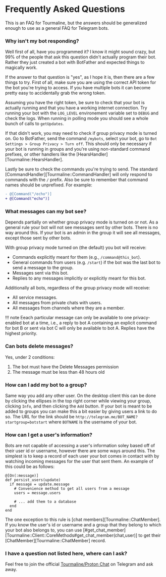 # Frequently Asked Questions

This is an FAQ for Tourmaline, but the answers should be generalized enough to use as a general FAQ for Telegram bots.

### Why isn't my bot responding?

Well first of all, have you programmed it? I know it might sound crazy, but 99% of the people that ask this question didn't actually program their bot. Rather they just created a bot with BotFather and expected things to magically work.

If the answer to that question is "yes", as I hope it is, then there are a few things to try. First of all, make sure you are using the correct API token for the bot you're trying to access. If you have multiple bots it can become pretty easy to accidentally grab the wrong token.

Assuming you have the right token, be sure to check that your bot is actually running and that you have a working internet connection. Try running your bot with the `LOG_LEVEL` environement variable set to `DEBUG` and check the logs. When running in polling mode you should see a whole bunch of calls to `getUpdates`.

If that didn't work, you may need to check if group privacy mode is turned on. Go to BotFather, send the command `/mybots`, select your bot, go to `Bot Settings > Group Privacy > Turn off`. This should only be necessary if your bot is running in groups and you're using non-standard command prefixes, or other handlers like the [HearsHandler][Tourmaline::HearsHandler].

Lastly be sure to check the commands you're trying to send. The standard [CommandHandler][Tourmaline::CommandHandler] will only respond to commands with the `/` prefix. Also be sure to remember that command names should be unprefixed. For example:

```diff
- @[Command("/echo")]
+ @[Command("echo")]
```

### What messages can my bot see?

Depends partially on whether group privacy mode is turned on or not. As a general rule your bot will not see messages sent by other bots. There is no way around this. If your bot is an admin in the group it will see all messages, except those sent by other bots.

With group privacy mode turned on (the default) you bot will receive:

- Commands explicitly meant for them (e.g., `/command@this_bot`).
- General commands from users (e.g. `/start`) if the bot was the last bot to send a message to the group.
- Messages sent via this bot.
- Replies to any messages implicitly or explicitly meant for this bot.

Additionally all bots, regardless of the group privacy mode will receive:

- All service messages.
- All messages from private chats with users.
- All messages from channels where they are a member.

!!! note
    Eeach particular message can only be available to one privacy-enabled bot at a time, i.e., a reply to bot A containing an explicit command for bot B or sent via bot C will only be available to bot A. Replies have the highest priority.

### Can bots delete messages?

Yes, under 2 conditions:

1. The bot must have the Delete Messages permission
2. The message must be less than 48 hours old

### How can I add my bot to a group?

Same way you add any other user. On the desktop client this can be done by clicking the ellipses in the top right corner while viewing your group, clicking `Info`, and then clicking the `Add` button. If your bot is meant to be added to groups you can make this a bit easier by giving users a link to do so. The URL for the link should be `http://telegram.me/BOT_NAME?startgroup=botstart` where `BOTNAME` is the username of your bot.

### How can I get a user's information?

Bots are not capable of accessing a user's information soley based off of their user id or username, however there are some ways around this. The simplest is to keep a record of each user your bot comes in contact with by watching incoming messages for the user that sent them. An example of this could be as follows:

```crystal
@[On(:message)]
def persist_users(update)
  if message = update.message
    # Convenience method to get all users from a message
    users = message.users
    
    # ... add them to a database
  end
end
```

The one exception to this rule is [chat members][Tourmaline::ChatMember]. If you know the user's id or username and a group that they belong to which your bot also belongs to, you can use [#get_chat_member][Tourmaline::Client::CoreMethods#get_chat_member(chat,user)] to get their [ChatMember][Tourmaline::ChatMember] record.

### I have a question not listed here, where can I ask?

Feel free to join the official [Tourmaline/Proton Chat](https://t.me/protoncr) on Telegram and ask away.